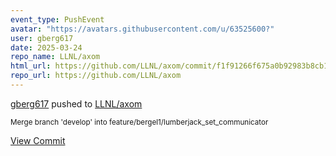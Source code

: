 ```yaml
---
event_type: PushEvent
avatar: "https://avatars.githubusercontent.com/u/63525600?"
user: gberg617
date: 2025-03-24
repo_name: LLNL/axom
html_url: https://github.com/LLNL/axom/commit/f1f91266f675a0b92983b8cb1f2a2c7c74584875
repo_url: https://github.com/LLNL/axom
---
```


<a href='https://github.com/gberg617' target='_blank'>gberg617</a> pushed to <a href='https://github.com/LLNL/axom' target='_blank'>LLNL/axom</a>

<small>Merge branch 'develop' into feature/bergel1/lumberjack_set_communicator</small>

<a href='https://github.com/LLNL/axom/commit/f1f91266f675a0b92983b8cb1f2a2c7c74584875' target='_blank'>View Commit</a>